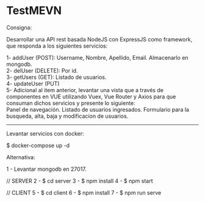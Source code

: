 # TestMEVN
Consigna: 

Desarrollar una API rest basada NodeJS con ExpressJS como framework, que responda a los siguientes servicios:      

1- addUser (POST): Username, Nombre, Apellido, Email. Almacenarlo en mongodb.     
2- delUser (DELETE): Por id.      
3- getUsers (GET): Listado de usuarios.     
4- updateUser (PUT)     
5- Adicional al item anterior, levantar una vista que a través de componentes en VUE utilizando Vuex, 
Vue Router y Axios para que consuman dichos servicios y presente lo siguiente:  
  Panel de navegación. 
  Listado de usuarios ingresados. 
  Formulario para la busqueda, alta, baja y modificacion de usuarios.

-------------------

Levantar servicios con docker:

$ docker-compose up -d

Alternativa:

1 - Levantar mongodb en 27017.

// SERVER
2 - $ cd server
3 - $ npm install
4 - $ npm start

// CLIENT
5 - $ cd client
6 - $ npm install
7 - $ npm run serve

